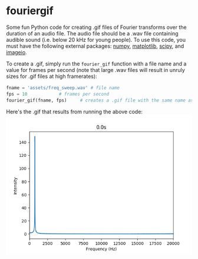 # fouriergif

Some fun Python code for creating .gif files of Fourier transforms over the duration of an audio file. The audio file should be a .wav file containing audible sound (i.e. below 20 kHz for young people). To use this code, you must have the following external packages: [numpy](https://numpy.org/), [matplotlib](https://matplotlib.org/), [scipy](https://www.scipy.org/), and [imageio](http://imageio.github.io/). 

To create a .gif, simply run the `fourier_gif` function with a file name and a value for frames per second (note that large .wav files will result in unruly sizes for .gif files at high framerates):

```python
fname = 'assets/freq_sweep.wav'	# file name
fps = 10			# frames per second
fourier_gif(fname, fps)		# creates a .gif file with the same name as the .wav
```
Here's the .gif that results from running the above code:
![Frequency Sweep](https://github.com/sam-olson/fouriergif/blob/master/assets/freq_sweep.gif)
